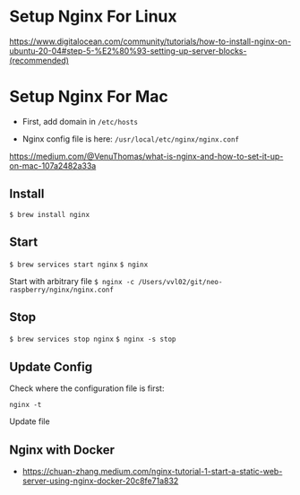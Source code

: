 # Setup Nginx For Linux

https://www.digitalocean.com/community/tutorials/how-to-install-nginx-on-ubuntu-20-04#step-5-%E2%80%93-setting-up-server-blocks-(recommended)

# Setup Nginx For Mac

- First, add domain in `/etc/hosts`

- Nginx config file is here: `/usr/local/etc/nginx/nginx.conf`

https://medium.com/@VenuThomas/what-is-nginx-and-how-to-set-it-up-on-mac-107a2482a33a

## Install

`$ brew install nginx`

## Start

`$ brew services start nginx`
`$ nginx`

Start with arbitrary file
`$ nginx -c /Users/vvl02/git/neo-raspberry/nginx/nginx.conf`

## Stop

`$ brew services stop nginx`
`$ nginx -s stop`

## Update Config

Check where the configuration file is first:

`nginx -t`

Update file

## Nginx with Docker

- https://chuan-zhang.medium.com/nginx-tutorial-1-start-a-static-web-server-using-nginx-docker-20c8fe71a832
